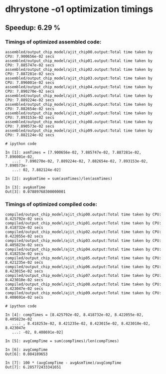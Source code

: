 dhrystone -o1 optimization timings
==================================

Speedup: 6.29 %
-----------------

### Timings of optimized assembled code:

    assembled/output_chip_model/ajit_chip00.output:Total time taken by CPU: 7.900656e-02 secs
    assembled/output_chip_model/ajit_chip01.output:Total time taken by CPU: 7.885747e-02 secs
    assembled/output_chip_model/ajit_chip02.output:Total time taken by CPU: 7.887281e-02 secs
    assembled/output_chip_model/ajit_chip03.output:Total time taken by CPU: 7.896001e-02 secs
    assembled/output_chip_model/ajit_chip04.output:Total time taken by CPU: 7.890270e-02 secs
    assembled/output_chip_model/ajit_chip05.output:Total time taken by CPU: 7.889224e-02 secs
    assembled/output_chip_model/ajit_chip06.output:Total time taken by CPU: 7.882654e-02 secs
    assembled/output_chip_model/ajit_chip07.output:Total time taken by CPU: 7.893153e-02 secs
    assembled/output_chip_model/ajit_chip08.output:Total time taken by CPU: 7.890573e-02 secs
    assembled/output_chip_model/ajit_chip09.output:Total time taken by CPU: 7.882124e-02 secs

    # ipython code

    In [1]: asmTimes = [7.900656e-02, 7.885747e-02, 7.887281e-02, 7.896001e-02,
       ...:  7.890270e-02, 7.889224e-02, 7.882654e-02, 7.893153e-02, 7.890573e-
       ...: 02, 7.882124e-02]

    In [2]: avgAsmTime = sum(asmTimes)/len(asmTimes)

    In [3]: avgAsmTime
    Out[3]: 0.07889768300000001
      

### Timings of optimized compiled code:

    compiled/output_chip_model/ajit_chip00.output:Total time taken by CPU: 8.425792e-02 secs
    compiled/output_chip_model/ajit_chip01.output:Total time taken by CPU: 8.418732e-02 secs
    compiled/output_chip_model/ajit_chip02.output:Total time taken by CPU: 8.422055e-02 secs
    compiled/output_chip_model/ajit_chip03.output:Total time taken by CPU: 8.405823e-02 secs
    compiled/output_chip_model/ajit_chip04.output:Total time taken by CPU: 8.418253e-02 secs
    compiled/output_chip_model/ajit_chip05.output:Total time taken by CPU: 8.421235e-02 secs
    compiled/output_chip_model/ajit_chip06.output:Total time taken by CPU: 8.423015e-02 secs
    compiled/output_chip_model/ajit_chip07.output:Total time taken by CPU: 8.423010e-02 secs
    compiled/output_chip_model/ajit_chip08.output:Total time taken by CPU: 8.423047e-02 secs
    compiled/output_chip_model/ajit_chip09.output:Total time taken by CPU: 8.408691e-02 secs

    # ipython code

    In [4]: compTimes = [8.425792e-02, 8.418732e-02, 8.422055e-02, 8.405823e-02
       ...: , 8.418253e-02, 8.421235e-02, 8.423015e-02, 8.423010e-02, 8.423047e
       ...: -02, 8.408691e-02]

    In [5]: avgCompTime = sum(compTimes)/len(compTimes)

    In [6]: avgCompTime
    Out[6]: 0.084189653

    In [7]: 100 * (avgCompTime - avgAsmTime)/avgCompTime
    Out[7]: 6.285772433341651


